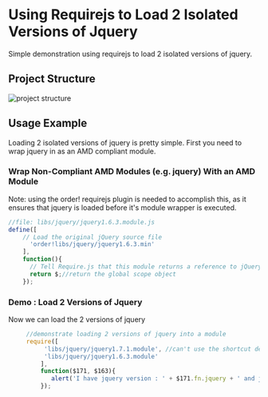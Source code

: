 # Using Requirejs to Load 2 Isolated Versions of Jquery
Simple demonstration using requirejs to load 2 isolated versions of jquery.

## Project Structure
<img src="http://github.com/downloads/jasonmcaffee/Requirejs-and-2-versions-of-Jquery-Demo/demoProjectStructure.png" alt="project structure" />

## Usage Example
Loading 2 isolated versions of jquery is pretty simple. First you need to wrap jquery in as an AMD compliant module.

### Wrap Non-Compliant AMD Modules (e.g. jquery) With an AMD Module
Note: using the order! requirejs plugin is needed to accomplish this, as it ensures that jquery is loaded before it's module wrapper is executed.
``` javascript
//file: libs/jquery/jquery1.6.3.module.js
define([
	// Load the original jQuery source file
	  'order!libs/jquery/jquery1.6.3.min'
	], 
	function(){
	  // Tell Require.js that this module returns a reference to jQuery
	  return $;//return the global scope object
	});
```

### Demo : Load 2 Versions of Jquery
Now we can load the 2 versions of jquery 

``` javascript
     //demonstrate loading 2 versions of jquery into a module
  	 require([
		  'libs/jquery/jquery1.7.1.module', //can't use the shortcut defined in main.js for some reason. have to use full path...
		  'libs/jquery/jquery1.6.3.module'
		 ], 
		 function($171, $163){
			alert('I have jquery version : ' + $171.fn.jquery + ' and jquery version : ' + $163.fn.jquery + ' successfully loaded.');
		 });
```

